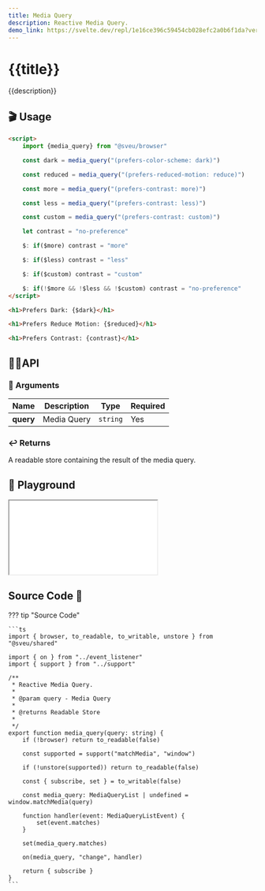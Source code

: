 ```yaml
---
title: Media Query
description: Reactive Media Query.
demo_link: https://svelte.dev/repl/1e16ce396c59454cb028efc2a0b6f1da?version=3
---
```


# {{title}}

{{description}}

## 🎬 Usage

```html
<script>
    import {media_query} from "@sveu/browser"

    const dark = media_query("(prefers-color-scheme: dark)")

    const reduced = media_query("(prefers-reduced-motion: reduce)")

    const more = media_query("(prefers-contrast: more)")

    const less = media_query("(prefers-contrast: less)")

    const custom = media_query("(prefers-contrast: custom)")

    let contrast = "no-preference"

    $: if($more) contrast = "more"

    $: if($less) contrast = "less"

    $: if($custom) contrast = "custom"

    $: if(!$more && !$less && !$custom) contrast = "no-preference"
</script>

<h1>Prefers Dark: {$dark}</h1>

<h1>Prefers Reduce Motion: {$reduced}</h1>

<h1>Prefers Contrast: {contrast}</h1>
```

## 👩‍💻API

### 👻 Arguments

| Name            | Description              | Type                              | Required |
| --------------- | -----------------------  | --------------------------------- | -------- |
| **query**       | Media Query              | `string`                          | Yes      |

### ↩️ Returns

A readable store containing the result of the media query.

## 🧪 Playground

<iframe class="h-120 w-full" src="{{demo_link}}"></iframe>

## Source Code 👀

??? tip "Source Code"

    ```ts
    import { browser, to_readable, to_writable, unstore } from "@sveu/shared"

    import { on } from "../event_listener"
    import { support } from "../support"

    /**
     * Reactive Media Query.
     *
     * @param query - Media Query
     *
     * @returns Readable Store
     *
     */
    export function media_query(query: string) {
        if (!browser) return to_readable(false)

        const supported = support("matchMedia", "window")

        if (!unstore(supported)) return to_readable(false)

        const { subscribe, set } = to_writable(false)

        const media_query: MediaQueryList | undefined = window.matchMedia(query)

        function handler(event: MediaQueryListEvent) {
            set(event.matches)
        }

        set(media_query.matches)

        on(media_query, "change", handler)

        return { subscribe }
    }
    ```
